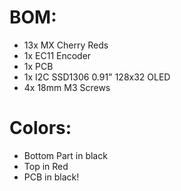 # BOM:
- 13x MX Cherry Reds
- 1x EC11 Encoder
- 1x PCB
- 1x I2C SSD1306 0.91" 128x32 OLED
- 4x 18mm M3 Screws

# Colors:
- Bottom Part in black
- Top in Red
- PCB in black!
